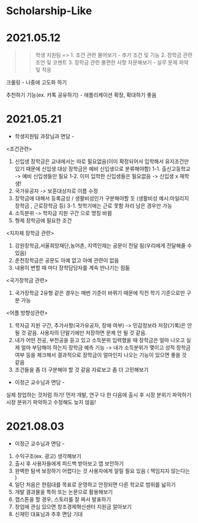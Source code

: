 # Scholarship-Like

# 2021.05.12

>> 학생 지원팀
=>  1. 조건 관련 물어보기 - 추가 조건 및 기능
    2. 장학금 관련 조언 및 코멘트
    3. 장학금 관련 불편한 사항 자문해보기 - 실무 문제 파악 및 적응
    
크롤링 - 나중에 고도화 하기

추천하기 기능(ex. 카톡 공유하기) - 애플리케이션 확장, 확대하기 좋음

# 2021.05.21

- 학생지원팀 과장님과 면담 -

<조건관련>
1. 신입생 장학금은 교내에서는 따로 필요없음(이미 확정되어서 입학해서 유지조건만 있기 때문에 신입생 대상 장학금은 예비 신입생으로 분류해야함)
1-1. 출신고등학교 -> 예비 신입생들만 필요
1-2. 이미 입학한 신입생들은 필요없음 -> 신입생 x 재학생!
2. 국가유공자 -> 보훈대상자로 이름 수정
3. 장학금에 대해서 등록금성 / 생활비성인가 구분해야할 듯 (생활비성 예시:마일리지 장학금 , 근로장학금 등)
3-1. 첫학기에는 근로 못함 자리 남은 경우만 가능
4. 소득분위 -> 학자금 지원 구간 으로 명칭 바뀜
5. 형제 장학금에 필요한 조건

<지자체 장학금 관련>
1. 강원장학금,서울희망재단,농어촌, 지역인재는 공문이 전달 됨(우리에게 전달해줄 수 있음)
2. 춘천장학금은 공문도 아예 없고 아예 관련이 없음
3. 내용이 변할 때 마다 장학담당자를 계속 만나기는 힘듦

<국가장학금 관련>
1. 국가장학금 2유형 같은 경우는 매번 기준이 바뀌기 때문에 직전 학기 기준으로만 구분 가능

<어플 방향성관련>
1. 학자금 지원 구간, 추가사항(국가유공자, 장애 여부) 
    -> 민감정보라 저장(기록)은 안 될 것 같음. 사용자의 단말기에만 저장하면 문제 안 될 것 같음.
2. 내가 어떤 전공, 부전공을 듣고 있고 소득분위 입력했을 때 장학금은 얼마 나오고 실제 얼마 부담해야 하는지 장학금 예측 기능 
    -> 내가 소득분위가 몇이고 성적 장학금 여부 등을 체크해서 결과적으로 장학금이 얼마인지 나오는 기능이 있으면 좋을 것 같음
3. 조건들을 좀 더 구분해야 할 것 같음 자료보고 좀 더 고민해보기

- 이정근 교수님과 면담 -

실제 창업하는 것처럼 하기!
먼저 개발, 연구 다 한 다음에 출시 후 시장 분위기 파악하기
시장 분위기 파악하고 수정해도 늦지 않음!

# 2021.08.03

- 이정근 교수님과 면담 -

1. 수익구조(ex. 광고) 생각해보기
2. 출시 후 사용자들에게 피드백 받아보고 앱 보안하기
3. 완벽한 탐색 보장하기 어렵다는 것 사용자에게 알릴 필요 있음 ( 책임지지 않는다는 )
4. 일단 처음은 한림대를 목표로 운영하고 안정되면 다른 학교로 범위를 넓히기
5. 개발 결과물을 특허 또는 논문으로 활용해보기
6. 캡스톤을 할 경우, 스토리를 잘 짜서 발표하기
7. 창업에 관심 있으면 창조경제혁신센터 지원금 알아보기
8. 신재민 대표님과 추후 면담 기대
